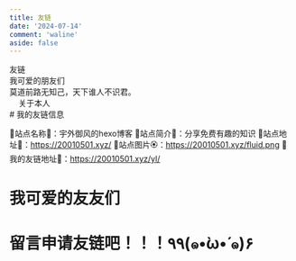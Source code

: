 ```yaml
---
title: 友链
date: '2024-07-14'
comment: 'waline'
aside: false
---
```

<div class="author-content author-content-item single" style="background:url(https://t.alcy.cc/pc/) center /cover no-repeat!important">
    <div class="card-content">
      <div class="author-content-item-tips">友链</div>
      <span class="author-content-item-title">我可爱的朋友们</span>
      <div class="content-bottom">
        <div class="tips">莫道前路无知己，天下谁人不识君。</div>
       </div>
      <div class="banner-button-group">
        <a class="banner-button" style="padding: 8px 12px;color: var(--anzhiyu-pink);" onclick="pjax.loadUrl(&quot;/about&quot;)" data-pjax-state="">
          <i class="anzhiyufont anzhiyu-icon-arrow-circle-right" style="font-size:22px;margin-right:.25rem"></i>
          <span class="banner-button-text">关于本人</span>
        </a>
      </div>
    </div>
  </div>
# 我的友链信息

🌵站点名称🌺：宇外御风的hexo博客
🌲站点简介🌸：分享免费有趣的知识
🌳站点地址🌼：https://20010501.xyz/
🌴站点图片🏵️：https://20010501.xyz/fluid.png
🌿我的友链地址🌻：https://20010501.xyz/yl/

# 我可爱的友友们
<head>
  <!-- ... -->
  <script src="/js/main.min.js"></script>
  <!-- ... -->
</head>
<body>
  <!-- ... -->
  <div id="qexo-friend-link"></div>
  <script>
    loadQexoFriends({
        id: "qexo-friend-link",
        url: "https://hexoadmin.20010501.xyz",
    })
  </script>
</body>

# 留言申请友链吧！！！٩۹(๑•̀ω•́ ๑)۶